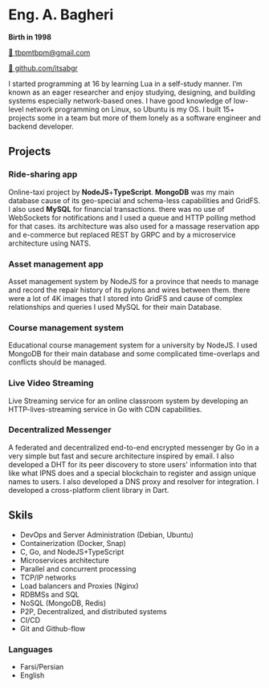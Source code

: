 # Eng. A. Bagheri
**Birth in 1998** 

[📧 tbpmtbpm@gmail.com](mailto:tbpmtbpm@gmail.com)  

[🔗 github.com/itsabgr](https://github.com/itsabgr) 


I started programming at 16 by learning Lua in a self-study manner.
I’m known as an eager researcher and enjoy studying, designing, and building systems especially network-based ones.
I have good knowledge of low-level network programming on Linux, so Ubuntu is my OS.
I built 15+ projects some in a team but more of them lonely as a software engineer and backend developer.


## Projects

### Ride-sharing app
Online-taxi project by **NodeJS**+**TypeScript**.
**MongoDB** was my main database cause of its geo-special and schema-less capabilities and GridFS.
I also used **MySQL** for financial transactions.
there was no use of WebSockets for notifications and I used a queue and HTTP polling method for that cases.
its architecture was also used for a massage reservation app and e-commerce but replaced REST by GRPC and by a microservice architecture using NATS.


### Asset management app
Asset management system by NodeJS for a province that needs to manage and record the repair history of its pylons and wires between them.
there were a lot of 4K images that I stored into GridFS and cause of complex relationships and queries I used MySQL for their main Database.


### Course management system
Educational course management system for a university by NodeJS.
I used MongoDB for their main database and some complicated time-overlaps and conflicts should be managed.


### Live Video Streaming
Live Streaming service for an online classroom system by developing an HTTP-lives-streaming service in Go with CDN capabilities.


### Decentralized Messenger
A federated and decentralized end-to-end encrypted messenger by Go in a very simple but fast and secure architecture inspired by email.
I also developed a DHT for its peer discovery to store users' information into that like what IPNS does and a special blockchain to register and assign unique names to users. I also developed a DNS proxy and resolver for integration.
I developed a cross-platform client library in Dart.


## Skils

* DevOps and Server Administration (Debian, Ubuntu)
* Containerization (Docker, Snap)
* C, Go, and NodeJS+TypeScript
* Microservices architecture
* Parallel and concurrent processing
* TCP/IP networks
* Load balancers and Proxies (Nginx)
* RDBMSs and SQL
* NoSQL (MongoDB, Redis)
* P2P, Decentralized, and distributed systems
* CI/CD
* Git and Github-flow


### Languages

* Farsi/Persian
* English
